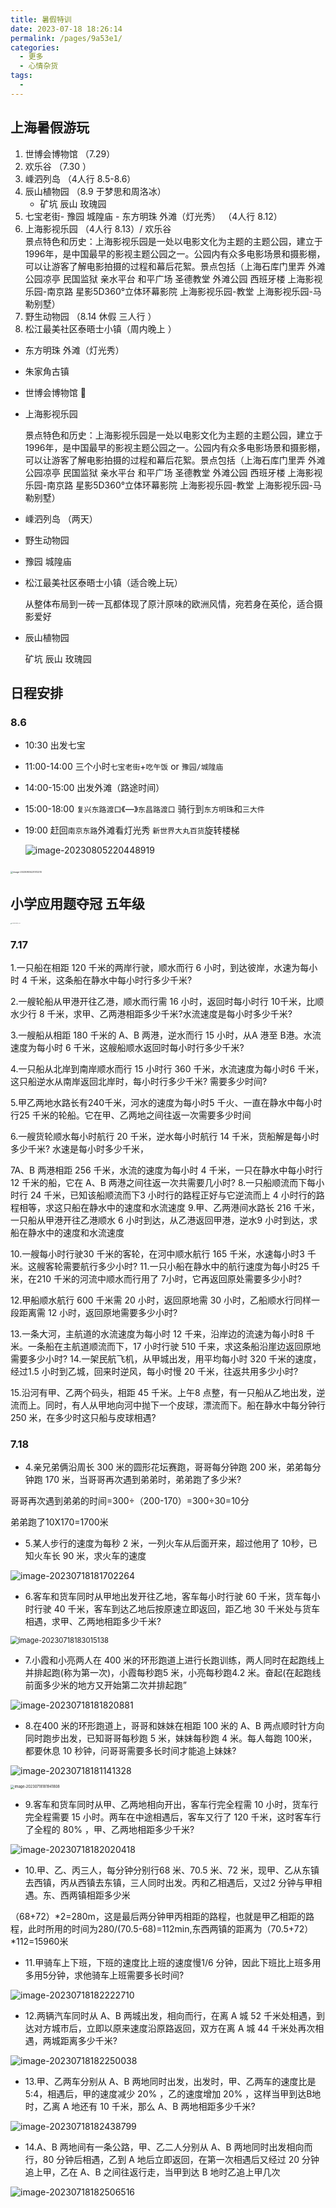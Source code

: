 ```yaml
---
title: 暑假特训
date: 2023-07-18 18:26:14
permalink: /pages/9a53e1/
categories:
  - 更多
  - 心情杂货
tags:
  - 
---
```



## 上海暑假游玩

1. 世博会博物馆 （7.29）
2. 欢乐谷  （7.30 ）
2. 嵊泗列岛 （4人行 8.5-8.6）
3. 辰山植物园  （8.9  于梦思和周洛冰）
   - 矿坑 辰山 玫瑰园
4. 七宝老街- 豫园 城隍庙  - 东方明珠 外滩（灯光秀） （4人行 8.12）
5. 上海影视乐园  （4人行 8.13）/    欢乐谷  
   景点特色和历史：上海影视乐园是一处以电影文化为主题的主题公园，建立于1996年，是中国最早的影视主题公园之一。公园内有众多电影场景和摄影棚，可以让游客了解电影拍摄的过程和幕后花絮。景点包括（上海石库门里弄 外滩公园凉亭 民国监狱 亲水平台 和平广场 圣德教堂 外滩公园 西班牙楼 上海影视乐园-南京路 星影5D360°立体环幕影院 上海影视乐园-教堂 上海影视乐园-马勒别墅）
6. 野生动物园   （8.14   休假  三人行  ）
7. 松江最美社区泰晤士小镇（周内晚上 ）



- 东方明珠 外滩（灯光秀）

- 朱家角古镇

- 世博会博物馆 🏰

- 上海影视乐园

  景点特色和历史：上海影视乐园是一处以电影文化为主题的主题公园，建立于1996年，是中国最早的影视主题公园之一。公园内有众多电影场景和摄影棚，可以让游客了解电影拍摄的过程和幕后花絮。景点包括（上海石库门里弄 外滩公园凉亭 民国监狱 亲水平台 和平广场 圣德教堂 外滩公园 西班牙楼 上海影视乐园-南京路 星影5D360°立体环幕影院 上海影视乐园-教堂 上海影视乐园-马勒别墅）

- 嵊泗列岛 （两天）

- 野生动物园

- 豫园 城隍庙

- 松江最美社区泰晤士小镇（适合晚上玩）

  从整体布局到一砖一瓦都体现了原汁原味的欧洲风情，宛若身在英伦，适合摄影爱好

- 辰山植物园

  矿坑 辰山 玫瑰园


## 日程安排

### 8.6
- 10:30 出发七宝

- 11:00-14:00 三个小时`七宝老街`+`吃午饭`  or  `豫园/城隍庙` 

- 14:00-15:00 出发外滩（路途时间）

- 15:00-18:00 `复兴东路渡口`《—》`东昌路渡口` 骑行到`东方明珠`和`三大件`

- 19:00 赶回`南京东路`外滩看灯光秀  `新世界大丸百货`旋转楼梯

  ![image-20230805220448919](https://cdn.jsdelivr.net/gh/akcshen/chartBed@master/assets/img/202308052204461.png)

​	<img src="https://cdn.jsdelivr.net/gh/akcshen/chartBed@master/assets/img/202308052213243.png" alt="image-20230805221312210" style="zoom:25%;" />

## 小学应用题夺冠 五年级

<img src="https://cdn.jsdelivr.net/gh/akcshen/chartBed@master/assets/img/202307181737128.jpg" alt="41931689588831_.pic" style="zoom: 10%;" />




### 7.17

1.一只船在相距 120 千米的两岸行驶，顺水而行 6 小时，到达彼岸，水速为每小时 4 千米，这条船在静水中每小时行多少千米?

2.一艘轮船从甲港开往乙港，顺水而行需 16 小时，返回时每小时行 10千米，比顺水少行 8 千米，求甲、乙两港相距多少千米?水流速度是每小时多少千米?

3.一艘船从相距 180 千米的 A、B 两港，逆水而行 15 小时，从A 港至 B港。水流速度为每小时 6 千米，这艘船顺水返回时每小时行多少千米?

4.一只船从北岸到南岸顺水而行 15 小时行 360 千米，水流速度为每小时6 千米，这只船逆水从南岸返回北岸时，每小时行多少千米? 需要多少时间?

5.甲乙两地水路长有240千米，河水的速度为每小时5 千火、一直在静水中每小时行25 千米的轮船。它在甲、乙两地之间往返一次需要多少时间

6.一艘货轮顺水每小时航行 20 千米，逆水每小时航行 14 千米，货船解是每小时多少千米? 水速是每小时多少千米，

7A、B 两港相距 256 千米，水流的速度为每小时 4 千米，一只在静水中每小时行12 千米的船，它在 A、B 两港之间往返一次共需要几小时?
8.一只船顺流而下每小时行 24 千米，已知该船顺流而下3 小时行的路程正好与它逆流而上 4 小时行的路程相等，求这只船在静水中的速度和水流速度
9.甲、乙两港间水路长 216 千米，一只船从甲港开往乙港顺水 6 小时到达，从乙港返回甲港，逆水9 小时到达，求船在静水中的速度和水流速度

10.一艘每小时行驶30 千米的客轮，在河中顺水航行 165 千米，水速每小时3 千米。这艘客轮需要航行多少小时?
11.一只小船在静水中的航行速度为每小时25 千米，在210 千米的河流中顺水而行用了 7小时，它再返回原处需要多少小时?

12.甲船顺水航行 600 千米需 20 小时，返回原地需 30 小时，乙船顺水行同样一段距离需 12 小时，返回原地需要多少小时?

13.一条大河，主航道的水流速度为每小时 12 千来，沿岸边的流速为每小时8 千米。一条船在主航道顺流而下，17 小时行驶 510 千来，求这条船沿崖边返回原地需要多少小时?
14.一架民航飞机，从甲城出发，用平均每小时 320 千米的速度，经过1.5 小时到乙城，回来时逆风，每小时慢 20 千米，往返共用多少小时?

15.沿河有甲、乙两个码头，相距 45 千米。上午8 点整，有一只船从乙地出发，逆流而上。同时，有人从甲地向河中抛下一个皮球，漂流而下。船在静水中每分钟行 250 米，在多少时这只船与皮球相遇?

### 7.18

- 4.亲兄弟俩沿周长 300 米的圆形花坛赛跑，哥哥每分钟跑 200 米，弟弟每分钟跑 170 米，当哥哥再次遇到弟弟时，弟弟跑了多少米?

哥哥再次遇到弟弟的时间=300÷（200-170）=300÷30=10分

弟弟跑了10X170=1700米

- 5.某人步行的速度为每秒 2 米，一列火车从后面开来，超过他用了 10秒，已知火车长 90 米，求火车的速度

![image-20230718181702264](https://cdn.jsdelivr.net/gh/akcshen/chartBed@master/assets/img/202307181817291.png)

- 6.客车和货车同时从甲地出发开往乙地，客车每小时行驶 60 千米，货车每小时行驶 40 千米，客车到达乙地后按原速立即返回，距乙地 30 千米处与货车相遇，求甲、乙两地相距多少千米?

<img src="https://cdn.jsdelivr.net/gh/akcshen/chartBed@master/assets/img/202307181830183.png" alt="image-20230718183015138" style="zoom:80%;" />

- 7.小霞和小亮两人在 400 米的环形跑道上进行长跑训练，两人同时在起跑线上并排起跑(称为第一次)，小霞每秒跑5 米，小亮每秒跑4.2 米。奋起(在起跑线前面多少米的地方又开始第二次并排起跑”

![image-20230718181820881](https://cdn.jsdelivr.net/gh/akcshen/chartBed@master/assets/img/202307181818909.png)

- 8.在400 米的环形跑道上，哥哥和妹妹在相距 100 米的 A、B 两点顺时针方向同时跑步出发，已知哥哥每秒跑 5 米，妹妹每秒跑 4 米。每人每跑 100米，都要休息 10 秒钟，问哥哥需要多长时间才能追上妹妹?

![image-20230718181141328](https://cdn.jsdelivr.net/gh/akcshen/chartBed@master/assets/img/202307181811391.png)

<img src="https://cdn.jsdelivr.net/gh/akcshen/chartBed@master/assets/img/202307181819831.png" alt="image-20230718181941808" style="zoom:40%;" />

- 9.客车和货车同时从甲、乙两地相向开出，客车行完全程需 10 小时，货车行完全程需要 15 小时。两车在中途相遇后，客车又行了 120 千米，这时客车行了全程的 80% ，甲、乙两地相距多少千米?

![image-20230718182020418](https://cdn.jsdelivr.net/gh/akcshen/chartBed@master/assets/img/202307181820443.png)

- 10.甲、乙、丙三人，每分钟分别行68 米、70.5 米、72 米，现甲、乙从东镇去西镇，丙从西镇去东镇，三人同时出发。丙和乙相遇后，又过2 分钟与甲相遇。东、西两镇相距多少米

（68+72）*2=280m，这是最后两分钟甲丙相距的路程，也就是甲乙相距的路程，此时所用的时间为280/(70.5-68)=112min,东西两镇的距离为（70.5+72）*112=15960米



- 11.甲骑车上下班，下班的速度比上班的速度慢1/6 分钟，因此下班比上班多用多用5分钟，求他骑车上班需要多长时间?

![image-20230718182222710](https://cdn.jsdelivr.net/gh/akcshen/chartBed@master/assets/img/202307181822734.png)

- 12.两辆汽车同时从 A、B 两城出发，相向而行，在离 A 城 52 千米处相遇，到达对方城市后，立即以原来速度沿原路返回，双方在离 A 城 44 千米处再次相遇，两城距离多少千米?

![image-20230718182250038](https://cdn.jsdelivr.net/gh/akcshen/chartBed@master/assets/img/202307181822066.png)

- 13.甲、乙两车分别从 A、B 两地同时出发，出发时，甲、乙两车的速度比是5:4，相遇后，甲的速度减少 20% ，乙的速度增加 20% ，这样当甲到达B地时，乙离 A 地还有 10 千米，那么 A、B 两地相距多少千米?

![image-20230718182438799](https://cdn.jsdelivr.net/gh/akcshen/chartBed@master/assets/img/202307181824822.png)

- 14.A、B 两地间有一条公路，甲、乙二人分别从 A、B 两地同时出发相向而行，80 分钟后相遇，乙到 A 地后立即返回，在第一次相遇后又经过 20 分钟追上甲，乙在 A、B 之间往返行走，当甲到达 B 地时乙追上甲几次

![image-20230718182506516](https://cdn.jsdelivr.net/gh/akcshen/chartBed@master/assets/img/202307181825549.png)